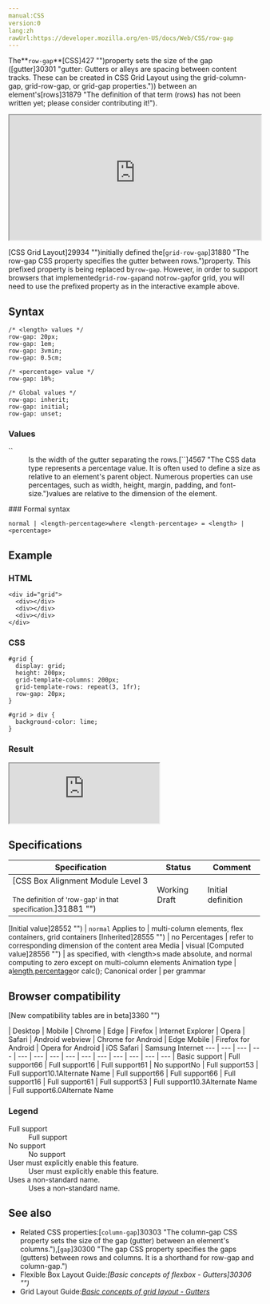 ```yaml
---
manual:CSS
version:0
lang:zh
rawUrl:https://developer.mozilla.org/en-US/docs/Web/CSS/row-gap
---
```






The**`row-gap`**[CSS]427 "")property sets the size of the gap ([gutter]30301 "gutter: Gutters or alleys are spacing between content tracks. These can be created in CSS Grid Layout using the grid-column-gap, grid-row-gap, or grid-gap properties.")) between an element&#39;s[rows]31879 "The definition of that term (rows) has not been written yet; please consider contributing it!").

<iframe src='https://interactive-examples.mdn.mozilla.net/pages/css/grid-row-gap.html' width='100%' height='250'></iframe>


[CSS Grid Layout]29934 "")initially defined the[`grid-row-gap`]31880 "The row-gap CSS property specifies the gutter between rows.")property. This prefixed property is being replaced by`row-gap`. However, in order to support browsers that implemented`grid-row-gap`and not`row-gap`for grid, you will need to use the prefixed property as in the interactive example above.



## Syntax<a name="Syntax"></a>

```
/* <length> values */
row-gap: 20px;
row-gap: 1em;
row-gap: 3vmin;
row-gap: 0.5cm;

/* <percentage> value */
row-gap: 10%;

/* Global values */
row-gap: inherit;
row-gap: initial;
row-gap: unset;
```

### Values<a name="Values"></a>
<dl><dt id=''>`<length-percentage>`</dt><dd>Is the width of the gutter separating the rows.[`<percentage>`]4567 "The <percentage> CSS data type represents a percentage value. It is often used to define a size as relative to an element's parent object. Numerous properties can use percentages, such as width, height, margin, padding, and font-size.")values are relative to the dimension of the element.</dd></dl>
### Formal syntax<a name="Formal_syntax"></a>

```
normal | <length-percentage>where <length-percentage> = <length> | <percentage>
```

## Example<a name="Example"></a>

### HTML<a name="HTML"></a>

```
<div id="grid">
  <div></div>
  <div></div>
  <div></div>
</div>
```

### CSS<a name="CSS"></a>

```
#grid {
  display: grid;
  height: 200px;
  grid-template-columns: 200px;
  grid-template-rows: repeat(3, 1fr);
  row-gap: 20px;
}

#grid > div {
  background-color: lime;
} 

```

### Result<a name="Result"></a>


<iframe src='https://mdn.mozillademos.org/en-US/docs/Web/CSS/row-gap$samples/Example?revision=1384778' width='auto' height='120'></iframe>



## Specifications<a name="Specifications"></a>

Specification | Status | Comment 
 ---  |  ---  |  ---  | 
[CSS Box Alignment Module Level 3<br></br><small>The definition of &#39;row-gap&#39; in that specification.</small>]31881 "") | Working Draft | Initial definition 


[Initial value]28552 "") | `normal` 
Applies to | multi-column elements, flex containers, grid containers 
[Inherited]28555 "") | no 
Percentages | refer to corresponding dimension of the content area 
Media | visual 
[Computed value]28556 "") | as specified, with &lt;length&gt;s made absolute, and normal computing to zero except on multi-column elements 
Animation type | a[length](%4561#Interpolation "Values of the <length> CSS data type are interpolated as real, floating-point numbers."),[percentage](%4567#Interpolation "Values of the <percentage> CSS data type are interpolated as real, floating-point numbers.")or calc(); 
Canonical order | per grammar 


## Browser compatibility<a name="Browser_compatibility"></a>
[New compatibility tables are in beta<i></i>]3360 "")

 | <abbr>Desktop<i></i></abbr> | <abbr>Mobile<i></i></abbr> 
 | <abbr>Chrome<i></i></abbr> | <abbr>Edge<i></i></abbr> | <abbr>Firefox<i></i></abbr> | <abbr>Internet Explorer<i></i></abbr> | <abbr>Opera<i></i></abbr> | <abbr>Safari<i></i></abbr> | <abbr>Android webview<i></i></abbr> | <abbr>Chrome for Android<i></i></abbr> | <abbr>Edge Mobile<i></i></abbr> | <abbr>Firefox for Android<i></i></abbr> | <abbr>Opera for Android<i></i></abbr> | <abbr>iOS Safari<i></i></abbr> | <abbr>Samsung Internet<i></i></abbr> 
 ---  |  ---  |  ---  |  ---  |  ---  |  ---  |  ---  |  ---  |  ---  |  ---  |  ---  |  ---  |  ---  |  ---  | 
Basic support | <abbr>Full support</abbr>66 | <abbr>Full support</abbr>16 | <abbr>Full support</abbr>61 | <abbr>No support</abbr>No | <abbr>Full support</abbr>53 | <abbr>Full support</abbr>10.1<abbr>Alternate Name<i></i></abbr> | <abbr>Full support</abbr>66 | <abbr>Full support</abbr>66 | <abbr>Full support</abbr>16 | <abbr>Full support</abbr>61 | <abbr>Full support</abbr>53 | <abbr>Full support</abbr>10.3<abbr>Alternate Name<i></i></abbr> | <abbr>Full support</abbr>6.0<abbr>Alternate Name<i></i></abbr> 


### Legend<a name="Legend"></a>
<dl><dt id=''><abbr>Full support</abbr></dt><dd>Full support</dd><dt id=''><abbr>No support</abbr></dt><dd>No support</dd><dt id=''><abbr>User must explicitly enable this feature.<i></i></abbr></dt><dd>User must explicitly enable this feature.</dd><dt id=''><abbr>Uses a non-standard name.<i></i></abbr></dt><dd>Uses a non-standard name.</dd></dl>

## See also<a name="See_also"></a>

* Related CSS properties:[`column-gap`]30303 "The column-gap CSS property sets the size of the gap (gutter) between an element's columns."),[`gap`]30300 "The gap CSS property specifies the gaps (gutters) between rows and columns. It is a shorthand for row-gap and column-gap.")
* Flexible Box Layout Guide:*[Basic concepts of flexbox - Gutters]30306 "")*
* Grid Layout Guide:*[Basic concepts of grid layout - Gutters](%34664#Gutters "")*



